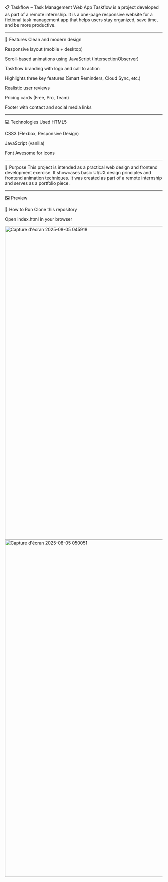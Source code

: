 📋 Taskflow – Task Management Web App
Taskflow is a project developed as part of a remote internship. It is a one-page responsive website for a fictional task management app that helps users stay organized, save time, and be more productive.

---

🚀 Features
Clean and modern design

Responsive layout (mobile + desktop)

Scroll-based animations using JavaScript (IntersectionObserver)

Taskflow branding with logo and call to action

Highlights three key features (Smart Reminders, Cloud Sync, etc.)

Realistic user reviews

Pricing cards (Free, Pro, Team)

Footer with contact and social media links

---

💻 Technologies Used
HTML5

CSS3 (Flexbox, Responsive Design)

JavaScript (vanilla)

Font Awesome for icons

---

🎯 Purpose
This project is intended as a practical web design and frontend development exercise. It showcases basic UI/UX design principles and frontend animation techniques.
It was created as part of a remote internship and serves as a portfolio piece.

---

🖼 Preview

📁 How to Run
Clone this repository

Open index.html in your browser


<img width="1919" height="1003" alt="Capture d'écran 2025-08-05 045918" src="https://github.com/user-attachments/assets/cf2d5499-ea9b-4d95-bad4-fd56d32aad32" />


<img width="1919" height="1079" alt="Capture d'écran 2025-08-05 050051" src="https://github.com/user-attachments/assets/3eae8737-4f62-4d78-bdee-3a75a69c0187" />

